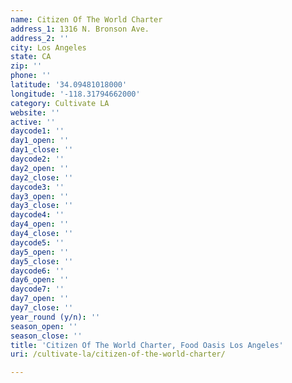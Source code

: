 ```yaml
---
name: Citizen Of The World Charter
address_1: 1316 N. Bronson Ave.
address_2: ''
city: Los Angeles
state: CA
zip: ''
phone: ''
latitude: '34.09481018000'
longitude: '-118.31794662000'
category: Cultivate LA
website: ''
active: ''
daycode1: ''
day1_open: ''
day1_close: ''
daycode2: ''
day2_open: ''
day2_close: ''
daycode3: ''
day3_open: ''
day3_close: ''
daycode4: ''
day4_open: ''
day4_close: ''
daycode5: ''
day5_open: ''
day5_close: ''
daycode6: ''
day6_open: ''
daycode7: ''
day7_open: ''
day7_close: ''
year_round (y/n): ''
season_open: ''
season_close: ''
title: 'Citizen Of The World Charter, Food Oasis Los Angeles'
uri: /cultivate-la/citizen-of-the-world-charter/

---
```

